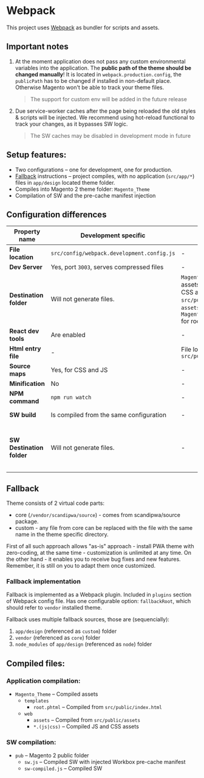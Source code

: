 # Webpack 

This project uses [Webpack](https://webpack.js.org/concepts/) as bundler for scripts and assets.

## Important notes

1. At the moment application does not pass any custom environmental variables into the application. The **public path of the theme should be changed manually**! It is located in `webpack.production.config`, the `publicPath` has to be changed if installed in non-default place. Otherwise Magento won't be able to track your theme files.
    > The support for custom env will be added in the future release
2. Due service-worker caches after the page being reloaded the old styles & scripts will be injected. We recommend using hot-reload functional to track your changes, as it bypasses SW logic.
    > The SW caches may be disabled in development mode in future

## Setup features:

- Two configurations – one for development, one for production. 
- [Fallback](#Fallback) instructions – project compiles, with no application (`src/app/*`) files in `app/design` located theme folder.
- Compiles into Magento 2 theme folder: `Magento_Theme`
- Compilation of SW and the pre-cache manifest injection

## Configuration differences

| **Property name**      | **Development specific**                   | **Similar**                                                                                                                                                  | **Production specific**                             |
|------------------------|--------------------------------------------|--------------------------------------------------------------------------------------------------------------------------------------------------------------|-----------------------------------------------------|
| **File location**      | `src/config/webpack.development.config.js` |                                                                               -                                                                              | `src/config/webpack.production.config.js`           |
| **Dev Server**         | Yes, port `3003`, serves compressed files  |                                                                               -                                                                              |                          -                          |
| **Destination folder** | Will not generate files.                   | `Magento_Theme/web` for assets (including JS, CSS and assets (from `src/public/assets` to `assets`)) and `Magento_Theme/templates` for root document. | Will clear `Magento_Theme` and then generate files. |
| **React dev tools**    | Are enabled                                |                                                                               -                                                                              | Are disabled                                        |
| **Html entry file**    |                      -                     | File located in `src/public/index.html`                                                                                                                      |                          -                          |
| **Source maps**        | Yes, for CSS and JS                        |                                                                               -                                                                              | No                                                  |
| **Minification**       | No                                         |                                                                               -                                                                              | Yes, CSS and JS                                     |
| **NPM command**        | `npm run watch`                            |                                                                               -                                                                              | `npm run build`                                     |
| **SW build**           | Is compiled from the same configuration    |                                                                               -                                                                              | Is compiled separately in `npm run build-sw` (which is a part of `npm run build`) |
| **SW Destination folder** | Will not generate files.                   | - | Will generate the `sw-compiled.js` (in Magento `pub` folder) during the `npm run build-sw` process. Then the pre-cache manifest (of Workbox) will be injected, and file saved as `sw.js` in the Magento `pub` folder.  |

## Fallback

Theme consists of 2 virtual code parts:
- core (`/vendor/scandipwa/source`) - comes from scandipwa/source package.
- custom - any file from core can be replaced with the file with the same name in the theme specific directory.

First of all such approach allows "as-is" approach - install PWA theme with zero-coding, at the same time - customization is unlimited at any time. On the other hand - it enables you to receive bug fixes and new features. Remember, it is still on you to adapt them once customized.

### Fallback implementation
Fallback is implemented as a Webpack plugin. Included in `plugins` section of Webpack config file. 
Has one configurable option: `fallbackRoot`, which should refer to `vendor` installed theme.

Fallback uses multiple fallback sources, those are (sequencially):
1. `app/design` (referenced as `custom`) folder
2. `vendor` (referenced as `core`) folder
3. `node_modules` of `app/design` (referenced as `node`) folder


## Compiled files:

### Application compilation:

- `Magento_Theme` – Compiled assets
    - `templates`
        - `root.phtml` – Compiled from `src/public/index.html`
    - `web`
        - `assets` – Compiled from `src/public/assets`
        - `*.(js|css)` – Compiled JS and CSS assets

### SW compilation:

- `pub` – Magento 2 public folder
    - `sw.js` – Compiled SW with injected Workbox pre-cache manifest
    - `sw-compiled.js` – Compiled SW
